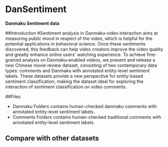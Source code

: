 # DanSentiment
**Danmaku Sentiment data**

##Introduction
#Sentiment analysis in Danmaku-video interaction aims at measuring public mood in respect of the video, which is helpful for the potential applications in behavioral science.
Once these sentiments discovered, this feedback can help video creators improve the video quality and greatly enhance online users' watching experience.
To achieve fine-grained analysis on Danmaku-enabled videos,
we present and release a new Chinese movie review dataset,
consisting of two contemporary data types: comments and Danmaku
with annotated entity-level sentiment labels.
 These datasets provide a new perspective for entity-based sentiment classification, making the dataset ideal for exploring the interaction of sentiment classification on video comments.
 
 
##Files

- Danmaku Folders contains human-checked danmaku comments with annotated entity-level sentiment labels.
- Comments Folders contains human-checked traditional comments with annotated entity-level sentiment labels.


## Compare with other datasets

### 
